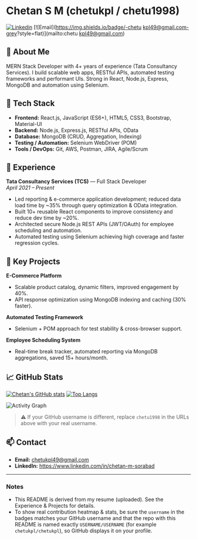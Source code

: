 # Chetan S M (chetukpl / chetu1998)

[![Linkedin](https://img.shields.io/badge/-LinkedIn-blue?logo=linkedin&logoColor=white)](https://www.linkedin.com/in/chetan-m-sorabad)
[![Email](https://img.shields.io/badge/-chetu kpl49@gmail.com-grey?style=flat)](mailto:chetu kpl49@gmail.com)

## 👋 About Me
MERN Stack Developer with 4+ years of experience (Tata Consultancy Services). I build scalable web apps, RESTful APIs, automated testing frameworks and performant UIs. Strong in React, Node.js, Express, MongoDB and automation using Selenium.

## 🔧 Tech Stack
- **Frontend:** React.js, JavaScript (ES6+), HTML5, CSS3, Bootstrap, Material-UI  
- **Backend:** Node.js, Express.js, RESTful APIs, OData  
- **Database:** MongoDB (CRUD, Aggregation, Indexing)  
- **Testing / Automation:** Selenium WebDriver (POM)  
- **Tools / DevOps:** Git, AWS, Postman, JIRA, Agile/Scrum

## 💼 Experience
**Tata Consultancy Services (TCS)** — Full Stack Developer  
_April 2021 – Present_  
- Led reporting & e-commerce application development; reduced data load time by ~35% through query optimization & OData integration.  
- Built 10+ reusable React components to improve consistency and reduce dev time by ~20%.  
- Architected secure Node.js REST APIs (JWT/OAuth) for employee scheduling and automation.  
- Automated testing using Selenium achieving high coverage and faster regression cycles.

## 🚀 Key Projects
**E-Commerce Platform**
- Scalable product catalog, dynamic filters, improved engagement by 40%.  
- API response optimization using MongoDB indexing and caching (30% faster).

**Automated Testing Framework**
- Selenium + POM approach for test stability & cross-browser support.

**Employee Scheduling System**
- Real-time break tracker, automated reporting via MongoDB aggregations, saved 15+ hours/month.

## 📈 GitHub Stats
<!-- GitHub Readme Stats cards (replace `chetu1998` with your actual GitHub username) -->
[![Chetan's GitHub stats](https://github-readme-stats.vercel.app/api?username=chetu1998&show_icons=true&count_private=true)](https://github.com/chetu1998)
[![Top Langs](https://github-readme-stats.vercel.app/api/top-langs/?username=chetu1998&layout=compact&langs_count=8)](https://github.com/chetu1998)

<!-- Activity graph (last 31 days) -->
![Activity Graph](https://activity-graph.herokuapp.com/graph?username=chetu1998&theme=react-dark)

> ⚠️ If your GitHub username is different, replace `chetu1998` in the URLs above with your real username.

## 📫 Contact
- **Email:** chetukpl49@gmail.com  
- **LinkedIn:** https://www.linkedin.com/in/chetan-m-sorabad

---

### Notes
- This README is derived from my resume (uploaded). See the Experience & Projects for details.  
- To show real contribution heatmap & stats, be sure the `username` in the badges matches your GitHub username and that the repo with this README is named exactly `USERNAME/USERNAME` (for example `chetukpl/chetukpl`), so GitHub displays it on your profile.
